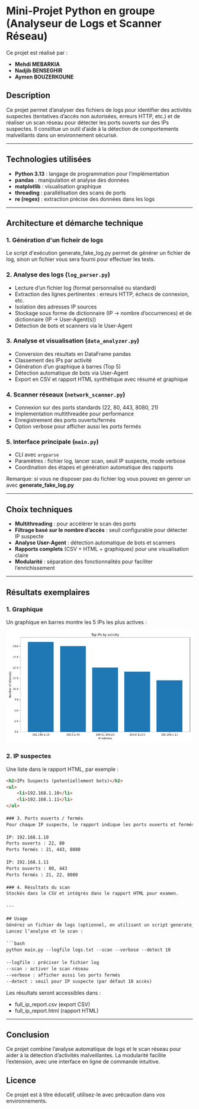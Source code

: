 # Mini-Projet Python en groupe (Analyseur de Logs et Scanner Réseau)

Ce projet est réalisé par :

- **Mehdi MEBARKIA**
- **Nadjib BENSEGHIR**
- **Aymen BOUZERKOUNE**

## Description

Ce projet permet d’analyser des fichiers de logs pour identifier des activités suspectes (tentatives d’accès non autorisées, erreurs HTTP, etc.) et de réaliser un scan réseau pour détecter les ports ouverts sur des IPs suspectes. Il constitue un outil d’aide à la détection de comportements malveillants dans un environnement sécurisé.

---

## Technologies utilisées

- **Python 3.13** : langage de programmation pour l’implémentation
- **pandas** : manipulation et analyse des données
- **matplotlib** : visualisation graphique
- **threading** : parallélisation des scans de ports
- **re (regex)** : extraction précise des données dans les logs

---

## Architecture et démarche technique

### 1. Génération d'un ficheir de logs
Le script d'exécution generate_fake_log.py permet de générer un fichier de log, sinon un fichier vous sera fourni pour effectuer les tests.

### 2. Analyse des logs (`log_parser.py`)
- Lecture d’un fichier log (format personnalisé ou standard)
- Extraction des lignes pertinentes : erreurs HTTP, échecs de connexion, etc.
- Isolation des adresses IP sources
- Stockage sous forme de dictionnaire (IP → nombre d’occurrences) et de dictionnaire (IP → User-Agent(s))
- Détection de bots et scanners via le User-Agent

### 3. Analyse et visualisation (`data_analyzer.py`)
- Conversion des résultats en DataFrame pandas
- Classement des IPs par activité
- Génération d’un graphique à barres (Top 5)
- Détection automatique de bots via User-Agent
- Export en CSV et rapport HTML synthétique avec résumé et graphique

### 4. Scanner réseaux (`network_scanner.py`)
- Connexion sur des ports standards (22, 80, 443, 8080, 21)
- Implementation multithreadée pour performance
- Enregistrement des ports ouverts/fermés
- Option verbose pour afficher aussi les ports fermés

### 5. Interface principale (`main.py`)
- CLI avec `argparse`
- Paramètres : fichier log, lancer scan, seuil IP suspecte, mode verbose
- Coordination des étapes et génération automatique des rapports


Remarque: si vous ne disposer pas du fichier log vous pouvez en genrer un avec **generate_fake_log.py**

---

## Choix techniques

- **Multithreading** : pour accélérer le scan des ports
- **Filtrage basé sur le nombre d’accès** : seuil configurable pour détecter IP suspecte
- **Analyse User-Agent** : détection automatique de bots et scanners
- **Rapports complets** (CSV + HTML + graphiques) pour une visualisation claire
- **Modularité** : séparation des fonctionnalités pour faciliter l’enrichissement

---

## Résultats exemplaires

### 1. Graphique
Un graphique en barres montre les 5 IPs les plus actives :

![Top IPs](top_ips_bargraph.png)

### 2. IP suspectes
Une liste dans le rapport HTML, par exemple :

```html
<h2>IPs Suspects (potentiellement bots)</h2>
<ul>
    <li>192.168.1.10</li>
    <li>192.168.1.11</li>
</ul>

### 3. Ports ouverts / fermés
Pour chaque IP suspecte, le rapport indique les ports ouverts et fermés :

IP: 192.168.1.10
Ports ouverts : 22, 80
Ports fermés : 21, 443, 8080

IP: 192.168.1.11
Ports ouverts : 80, 443
Ports fermés : 21, 22, 8080

### 4. Résultats du scan
Stockés dans le CSV et intégrés dans le rapport HTML pour examen.

---

## Usage
Générez un fichier de logs (optionnel, en utilisant un script generate_test_log.py).
Lancez l’analyse et le scan :

```bash
python main.py --logfile logs.txt --scan --verbose --detect 10

--logfile : préciser le fichier log
--scan : activer le scan réseau
--verbose : afficher aussi les ports fermés
--detect : seuil pour IP suspecte (par défaut 10 accès)

```
Les résultats seront accessibles dans :

- full_ip_report.csv (export CSV)
- full_ip_report.html (rapport HTML)

---

## Conclusion

Ce projet combine l’analyse automatique de logs et le scan réseau pour aider à la détection d’activités malveillantes. La modularité facilite l’extension, avec une interface en ligne de commande intuitive.

## Licence

Ce projet est à titre éducatif, utilisez-le avec précaution dans vos environnements.
